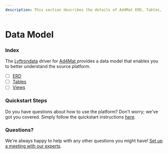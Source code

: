 ```yaml
---
description: This section describes the details of Ad4Mat ERD, Tables, and Views.
---
```


# Data Model

### Index

The  [Lyftrondata](https://www.lyftrondata.com/) driver for [Ad4Mat](https://www.lyftrondata.com/integration/ad4mat/)[ ](https://www.lyftrondata.com/integration/ad4mat/)provides a data model that enables you to better understand the source platform.

* [ ] [ERD](../../../marketing-analytics/ad4mat/data-model/erd.md)
* [ ] [Tables](../../../marketing-analytics/ad4mat/data-model/tables.md)
* [ ] [Views](../../../marketing-analytics/ad4mat/data-model/views.md)

### Quickstart Steps

Do you have questions about how to use the platform? Don't worry; we've got you covered. Simply follow the quickstart instructions [here](../../../../quickstart-steps.md).

### Questions? <a href="#questions" id="questions"></a>

We're always happy to help with any other questions you might have! [Set up a meeting with our experts](https://www.lyftrondata.com/book-a-meeting/).

